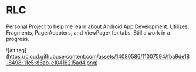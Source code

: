 # RLC
Personal Project to help me learn about Android App Development. Utilizes, Fragments, PagerAdapters, and ViewPager for tabs. 
Still a work in a progress.

![alt tag] (https://cloud.githubusercontent.com/assets/14080586/11007594/fba9de18-8498-11e5-86ab-e10416215ad4.png)
